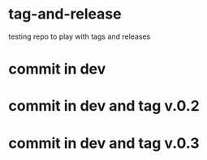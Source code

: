 # tag-and-release
testing repo to play with tags and releases
# commit in dev
# commit in dev and tag v.0.2
# commit in dev and tag v.0.3
